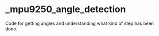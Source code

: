 # _mpu9250_angle_detection
Code for getting angles and understanding what kind of step has been done.
